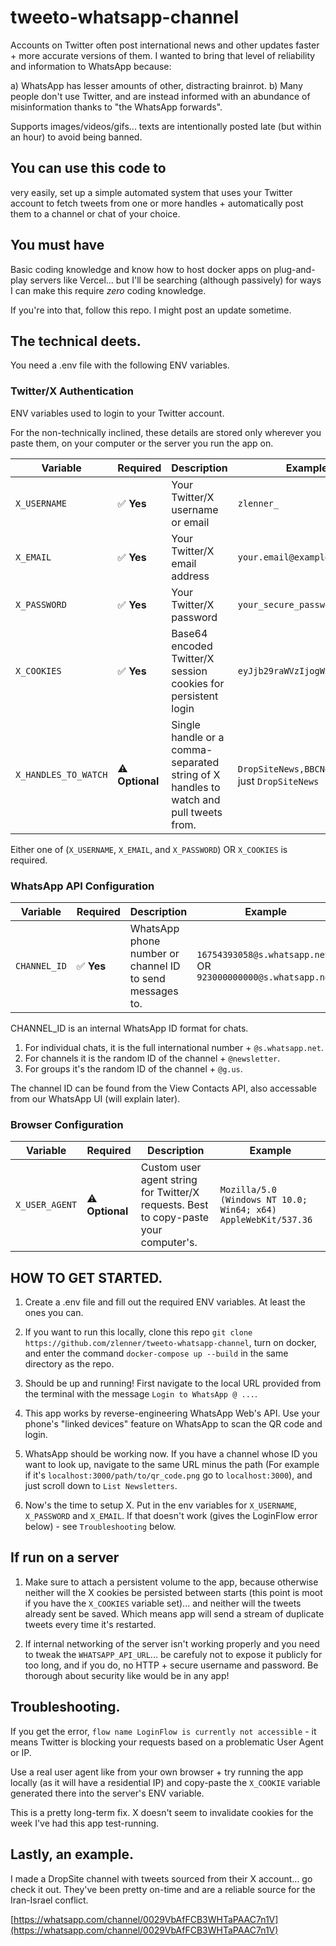 # tweeto-whatsapp-channel

Accounts on Twitter often post international news and other updates faster + more accurate versions of them. I wanted to bring that level of reliability and information to WhatsApp because:

a) WhatsApp has lesser amounts of other, distracting brainrot.
b) Many people don't use Twitter, and are instead informed with an abundance of misinformation thanks to "the WhatsApp forwards".

Supports images/videos/gifs... texts are intentionally posted late (but within an hour) to avoid being banned.

## You can use this code to

very easily, set up a simple automated system that uses your Twitter account to fetch tweets from one or more handles + automatically post them to a channel or chat of your choice.

## You must have

Basic coding knowledge and know how to host docker apps on plug-and-play servers like Vercel... but I'll be searching (although passively) for ways I can make this require *zero* coding knowledge.

If you're into that, follow this repo. I might post an update sometime.

## The technical deets.

You need a .env file with the following ENV variables.

### Twitter/X Authentication
ENV variables used to login to your Twitter account.

For the non-technically inclined, these details are stored only wherever you paste them, on your computer or the server you run the app on.

| Variable | Required | Description | Example |
|----------|----------|-------------|---------|
| `X_USERNAME` | ✅ **Yes** | Your Twitter/X username or email | `zlenner_` |
| `X_EMAIL` | ✅ **Yes** | Your Twitter/X email address | `your.email@example.com` |
| `X_PASSWORD` | ✅ **Yes** | Your Twitter/X password | `your_secure_password` |
| `X_COOKIES` | ✅ **Yes** | Base64 encoded Twitter/X session cookies for persistent login | `eyJjb29raWVzIjogWy4uLl19...` |
| `X_HANDLES_TO_WATCH` | ⚠️ **Optional** | Single handle or a comma-separated string of X handles to watch and pull tweets from. | `DropSiteNews,BBCNews` OR just `DropSiteNews` |

Either one of (`X_USERNAME`, `X_EMAIL`, and `X_PASSWORD`) OR `X_COOKIES` is required.

### WhatsApp API Configuration

| Variable | Required | Description | Example |
|----------|----------|-------------|---------|
| `CHANNEL_ID` | ✅ **Yes** | WhatsApp phone number or channel ID to send messages to. | `16754393058@s.whatsapp.net` OR `923000000000@s.whatsapp.net` |

CHANNEL_ID is an internal WhatsApp ID format for chats.

1. For individual chats, it is the full international number + `@s.whatsapp.net`.
2. For channels it is the random ID of the channel + `@newsletter`.
3. For groups it's the random ID of the channel + `@g.us`.

The channel ID can be found from the View Contacts API, also accessable from our WhatsApp UI (will explain later).

### Browser Configuration
| Variable | Required | Description | Example |
|----------|----------|-------------|---------|
| `X_USER_AGENT` | ⚠️ **Optional** | Custom user agent string for Twitter/X requests. Best to copy-paste your computer's. | `Mozilla/5.0 (Windows NT 10.0; Win64; x64) AppleWebKit/537.36` |

## HOW TO GET STARTED.

1. Create a .env file and fill out the required ENV variables. At least the ones you can.

2. If you want to run this locally, clone this repo `git clone https://github.com/zlenner/tweeto-whatsapp-channel`, turn on docker, and enter the command `docker-compose up --build` in the same directory as the repo.

3. Should be up and running! First navigate to the local URL provided from the terminal with the message `Login to WhatsApp @ ...`.

4. This app works by reverse-engineering WhatsApp Web's API. Use your phone's "linked devices" feature on WhatsApp to scan the QR code and login.

5. WhatsApp should be working now. If you have a channel whose ID you want to look up, navigate to the same URL minus the path (For example if it's `localhost:3000/path/to/qr_code.png` go to `localhost:3000`), and just scroll down to `List Newsletters`.

6. Now's the time to setup X. Put in the env variables for `X_USERNAME`, `X_PASSWORD` and `X_EMAIL`. If that doesn't work (gives the LoginFlow error below) - see `Troubleshooting` below.

## If run on a server

1. Make sure to attach a persistent volume to the app, because otherwise neither will the X cookies be persisted between starts (this point is moot if you have the `X_COOKIES` variable set)... and neither will the tweets already sent be saved. Which means app will send a stream of duplicate tweets every time it's restarted.

2. If internal networking of the server isn't working properly and you need to tweak the `WHATSAPP_API_URL`... be carefuly not to expose it publicly for too long, and if you do, no HTTP + secure username and password. Be thorough about security like would be in any app!

## Troubleshooting.

If you get the error, `flow name LoginFlow is currently not accessible` - it means Twitter is blocking your requests based on a problematic User Agent or IP.

Use a real user agent like from your own browser + try running the app locally (as it will have a residential IP) and copy-paste the `X_COOKIE` variable generated there into the server's ENV variable.

This is a pretty long-term fix. X doesn't seem to invalidate cookies for the week I've had this app test-running.

## Lastly, an example.

I made a DropSite channel with tweets sourced from their X account... go check it out. They've been pretty on-time and are a reliable source for the Iran-Israel conflict.

[https://whatsapp.com/channel/0029VbAfFCB3WHTaPAAC7n1V](https://whatsapp.com/channel/0029VbAfFCB3WHTaPAAC7n1V)
